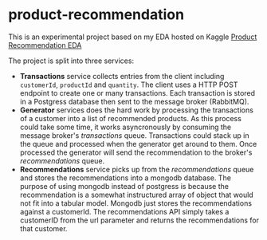 # product-recommendation

This is an experimental project based on my EDA hosted on Kaggle [Product Recommendation EDA](https://www.kaggle.com/sebjwallace/ecommerce-product-recommendation-eda)

The project is split into three services:
- **Transactions** service collects entries from the client including `customerId`, `productId` and `quantity`. The client uses a HTTP POST endpoint to create one or many transactions. Each transaction is stored in a Postgress database then sent to the message broker (RabbitMQ).
- **Generator** services does the hard work by processing the transactions of a customer into a list of recommended products. As this process could take some time, it works asyncronously by consuming the message broker's *transactions* queue. Transactions could stack up in the queue and processed when the generator get around to them. Once processed the generator will send the recommendation to the broker's *recommendations* queue.
- **Recommendations** service picks up from the *recommendations* queue and stores the recommendations into a mongodb database. The purpose of using mongodb instead of postgress is because the recommendation is a somewhat instructured array of object that would not fit into a tabular model. Mongodb just stores the recommendations against a customerId. The recommendations API simply takes a customerID from the url parameter and returns the recommendations for that customer.
